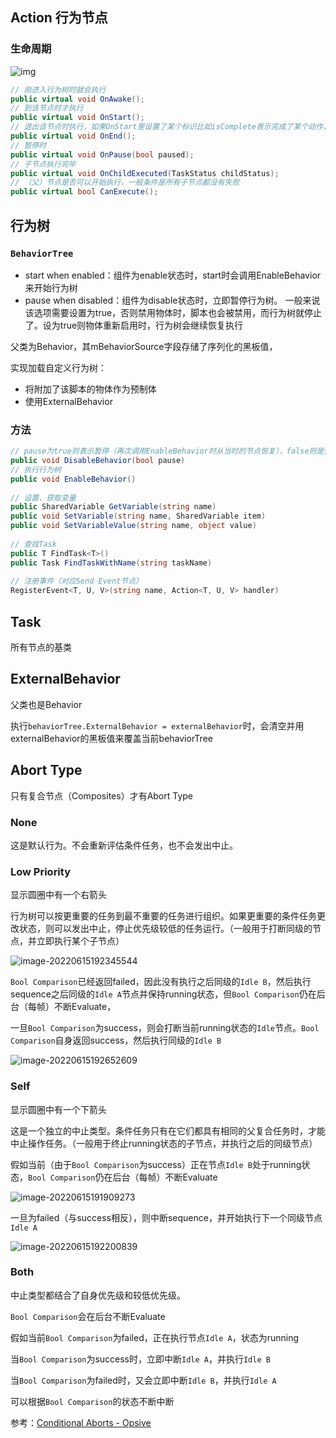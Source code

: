 ## Action 行为节点

### 生命周期

![img](https://opsive.com/wp-content/uploads/2018/03/TaskFlowChart.png)

``` csharp
// 刚进入行为树时就会执行
public virtual void OnAwake();
// 到该节点时才执行
public virtual void OnStart();
// 退出该节点时执行，如果OnStart里设置了某个标识比如isComplete表示完成了某个动作，那么应该在OnEnd里重置该标识
public virtual void OnEnd();
// 暂停时
public virtual void OnPause(bool paused);
// 子节点执行完毕
public virtual void OnChildExecuted(TaskStatus childStatus);
// （父）节点是否可以开始执行，一般条件是所有子节点都没有失败
public virtual bool CanExecute();
```

## 行为树

### `BehaviorTree`

- start when enabled：组件为enable状态时，start时会调用EnableBehavior来开始行为树
- pause when disabled：组件为disable状态时，立即暂停行为树。
    一般来说该选项需要设置为true，否则禁用物体时，脚本也会被禁用，而行为树就停止了。设为true则物体重新启用时，行为树会继续恢复执行

父类为Behavior，其mBehaviorSource字段存储了序列化的黑板值，

实现加载自定义行为树：

- 将附加了该脚本的物体作为预制体
- 使用ExternalBehavior

### 方法

``` c#
// pause为true则表示暂停（再次调用EnableBehavior时从当时的节点恢复），false则是停止
public void DisableBehavior(bool pause)
// 执行行为树
public void EnableBehavior()
    
// 设置、获取变量
public SharedVariable GetVariable(string name)
public void SetVariable(string name, SharedVariable item)
public void SetVariableValue(string name, object value)
    
// 查找Task
public T FindTask<T>()
public Task FindTaskWithName(string taskName)
    
// 注册事件（对应Send Event节点）
RegisterEvent<T, U, V>(string name, Action<T, U, V> handler)
```

## Task

所有节点的基类

## ExternalBehavior

父类也是Behavior

执行`behaviorTree.ExternalBehavior = externalBehavior`时，会清空并用externalBehavior的黑板值来覆盖当前behaviorTree

## Abort Type

只有复合节点（Composites）才有Abort Type

### None

这是默认行为。不会重新评估条件任务，也不会发出中止。

### Low Priority

显示圆圈中有一个右箭头

行为树可以按更重要的任务到最不重要的任务进行组织。如果更重要的条件任务更改状态，则可以发出中止，停止优先级较低的任务运行。（一般用于打断同级的节点，并立即执行某个子节点）

![image-20220615192345544](https://fastly.jsdelivr.net/gh/YuzikiRain/ImageBed/img/image-20220615192345544.png)

`Bool Comparison`已经返回failed，因此没有执行之后同级的`Idle B`，然后执行sequence之后同级的`Idle A`节点并保持running状态，但`Bool Comparison`仍在后台（每帧）不断Evaluate，

一旦`Bool Comparison`为success，则会打断当前running状态的`Idle`节点。`Bool Comparison`自身返回success，然后执行同级的`Idle B`

![image-20220615192652609](https://fastly.jsdelivr.net/gh/YuzikiRain/ImageBed/img/image-20220615192652609.png)

### Self

显示圆圈中有一个下箭头

这是一个独立的中止类型。条件任务只有在它们都具有相同的父复合任务时，才能中止操作任务。（一般用于终止running状态的子节点，并执行之后的同级节点）

假如当前（由于`Bool Comparison`为success）正在节点`Idle B`处于running状态，`Bool Comparison`仍在后台（每帧）不断Evaluate

![image-20220615191909273](https://fastly.jsdelivr.net/gh/YuzikiRain/ImageBed/img/image-20220615191909273.png)

一旦为failed（与success相反），则中断sequence，并开始执行下一个同级节点`Idle A`

![image-20220615192200839](https://fastly.jsdelivr.net/gh/YuzikiRain/ImageBed/img/image-20220615192200839.png)

### Both

中止类型都结合了自身优先级和较低优先级。

`Bool Comparison`会在后台不断Evaluate

假如当前`Bool Comparison`为failed，正在执行节点`Idle A`，状态为running

当`Bool Comparison`为success时，立即中断`Idle A`，并执行`Idle B`

当`Bool Comparison`为failed时，又会立即中断`Idle B`，并执行`Idle A`

可以根据`Bool Comparison`的状态不断中断

参考：[Conditional Aborts - Opsive](https://opsive.com/support/documentation/behavior-designer/conditional-aborts/)